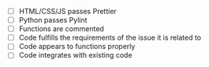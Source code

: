 - [ ] HTML/CSS/JS passes Prettier
- [ ] Python passes Pylint
- [ ] Functions are commented
- [ ] Code fulfills the requirements of the issue it is related to
- [ ] Code appears to functions properly
- [ ] Code integrates with existing code
